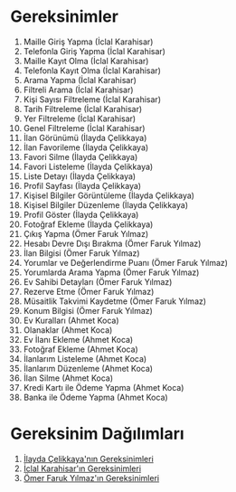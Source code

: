# Gereksinimler
1. Maille Giriş Yapma (İclal Karahisar)  
2. Telefonla Giriş Yapma (İclal Karahisar)  
3. Maille Kayıt Olma (İclal Karahisar)  
4. Telefonla Kayıt Olma (İclal Karahisar)  
5. Arama Yapma (İclal Karahisar)  
6. Filtreli Arama (İclal Karahisar)  
7. Kişi Sayısı Filtreleme (İclal Karahisar)  
8. Tarih Filtreleme (İclal Karahisar)  
9. Yer Filtreleme (İclal Karahisar)  
10. Genel Filtreleme (İclal Karahisar)  
11. İlan Görünümü (İlayda Çelikkaya)  
12. İlan Favorileme (İlayda Çelikkaya)  
13. Favori Silme (İlayda Çelikkaya)  
14. Favori Listeleme (İlayda Çelikkaya)  
15. Liste Detayı (İlayda Çelikkaya)  
16. Profil Sayfası (İlayda Çelikkaya)  
17. Kişisel Bilgiler Görüntüleme (İlayda Çelikkaya)  
18. Kişisel Bilgiler Düzenleme (İlayda Çelikkaya)  
19. Profil Göster (İlayda Çelikkaya)  
20. Fotoğraf Ekleme (İlayda Çelikkaya)  
21. Çıkış Yapma (Ömer Faruk Yılmaz)  
22. Hesabı Devre Dışı Bırakma (Ömer Faruk Yılmaz)  
23. İlan Bilgisi (Ömer Faruk Yılmaz)  
24. Yorumlar ve Değerlendirme Puanı (Ömer Faruk Yılmaz)  
25. Yorumlarda Arama Yapma (Ömer Faruk Yılmaz)  
26. Ev Sahibi Detayları (Ömer Faruk Yılmaz)  
27. Rezerve Etme (Ömer Faruk Yılmaz)  
28. Müsaitlik Takvimi Kaydetme (Ömer Faruk Yılmaz)  
29. Konum Bilgisi (Ömer Faruk Yılmaz)  
30. Ev Kuralları (Ahmet Koca)  
31. Olanaklar (Ahmet Koca)  
32. Ev İlanı Ekleme (Ahmet Koca)  
33. Fotoğraf Ekleme (Ahmet Koca)  
34. İlanlarım Listeleme (Ahmet Koca)  
35. İlanlarım Düzenleme (Ahmet Koca)  
36. İlan Silme (Ahmet Koca)  
37. Kredi Kartı ile Ödeme Yapma (Ahmet Koca)  
38. Banka ile Ödeme Yapma (Ahmet Koca)


# Gereksinim Dağılımları
1. [İlayda Çelikkaya'nın Gereksinimleri](İlayda-Celikkaya-Gereksinimleri.md)
2. [İclal Karahisar'ın Gereksinimleri](İclal-Karahisar-Gereksinimler.md)
3. [Ömer Faruk Yılmaz'ın Gereksinimleri](Omer-Faruk-Yılmaz-Gereksinimler.md)
